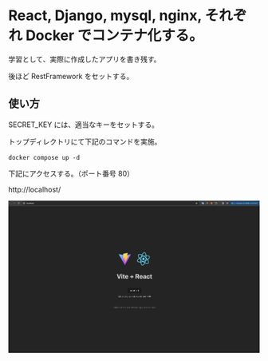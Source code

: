# React, Django, mysql, nginx, それぞれ Docker でコンテナ化する。

学習として、実際に作成したアプリを書き残す。

後ほど RestFramework をセットする。

## 使い方

SECRET_KEY には、適当なキーをセットする。

トップディレクトリにて下記のコマンドを実施。

```terminal
docker compose up -d
```

下記にアクセスする。（ポート番号 80）

http://localhost/

![起動後の画像](./assets/nginx-docker.png)
